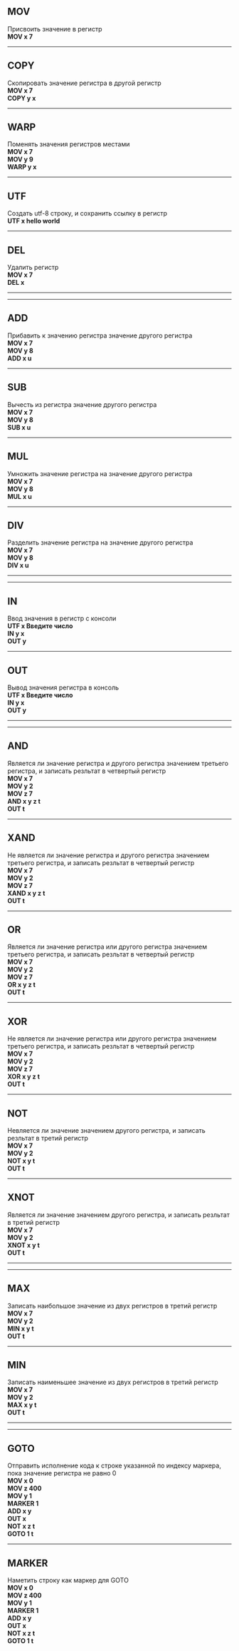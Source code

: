## MOV
Присвоить значение в регистр<br>
**MOV x 7**<br>

---

## COPY
Скопировать значение регистра в другой регистр<br>
**MOV x 7**<br>
**COPY y x**<br>

---

## WARP
Поменять значения регистров местами<br>
**MOV x 7**<br>
**MOV y 9**<br>
**WARP y x**<br>

---

## UTF
Создать utf-8 строку, и сохранить ссылку в регистр<br>
**UTF x hello world**<br>

---

## DEL
Удалить регистр<br>
**MOV x 7**<br>
**DEL x**<br>

---
---

## ADD
Прибавить к значению регистра значение другого регистра<br>
**MOV x 7**<br>
**MOV y 8**<br>
**ADD x u**<br>

---
## SUB
Вычесть из регистра значение другого регистра<br>
**MOV x 7**<br>
**MOV y 8**<br>
**SUB x u**<br>

---
## MUL
Умножить значение регистра на значение другого регистра<br>
**MOV x 7**<br>
**MOV y 8**<br>
**MUL x u**<br>

---
## DIV
Разделить значение регистра на значение другого регистра<br>
**MOV x 7**<br>
**MOV y 8**<br>
**DIV x u**<br>

---
---

## IN
Ввод значения в регистр с консоли<br>
**UTF x Введите число**<br>
**IN y x**<br>
**OUT y**<br>

---
## OUT
Вывод значения регистра в консоль<br>
**UTF x Введите число**<br>
**IN y x**<br>
**OUT y**<br>

---
---
## AND
Является ли значение регистра и другого регистра значением третьего регистра, и записать резльтат в четвертый регистр<br>
**MOV x 7**<br>
**MOV y 2**<br>
**MOV z 7**<br>
**AND x y z t**<br>
**OUT t**<br>

---
## XAND
Не является ли значение регистра и другого регистра значением третьего регистра, и записать резльтат в четвертый регистр<br>
**MOV x 7**<br>
**MOV y 2**<br>
**MOV z 7**<br>
**XAND x y z t**<br>
**OUT t**<br>

---
## OR
Является ли значение регистра или другого регистра значением третьего регистра, и записать резльтат в четвертый регистр<br>
**MOV x 7**<br>
**MOV y 2**<br>
**MOV z 7**<br>
**OR x y z t**<br>
**OUT t**<br>

---
## XOR
Не является ли значение регистра или другого регистра значением третьего регистра, и записать резльтат в четвертый регистр<br>
**MOV x 7**<br>
**MOV y 2**<br>
**MOV z 7**<br>
**XOR x y z t**<br>
**OUT t**<br>

---
## NOT
Невляется ли значение значением другого регистра, и записать резльтат в третий регистр<br>
**MOV x 7**<br>
**MOV y 2**<br>
**NOT x y t**<br>
**OUT t**<br>

---
## XNOT
Является ли значение значением другого регистра, и записать резльтат в третий регистр<br>
**MOV x 7**<br>
**MOV y 2**<br>
**XNOT x y t**<br>
**OUT t**<br>

---
---

## MAX
Записать наибольшое значение из двух регистров в третий регистр
**MOV x 7**<br>
**MOV y 2**<br>
**MIN x y t**<br>
**OUT t**<br>

---
## MIN
Записать наименьшее значение из двух регистров в третий регистр
**MOV x 7**<br>
**MOV y 2**<br>
**MAX x y t**<br>
**OUT t**<br>

---
---

## GOTO
Отправить исполнение кода к строке указанной по индексу маркера, пока значение регистра не равно 0<br>
**MOV x 0**<br>
**MOV z 400**<br>
**MOV y 1**<br>
**MARKER 1**<br>
**ADD x y**<br>
**OUT x**<br>
**NOT x z t**<br>
**GOTO 1 t**<br>

---

## MARKER
Наметить строку как маркер для GOTO<br>
**MOV x 0**<br>
**MOV z 400**<br>
**MOV y 1**<br>
**MARKER 1**<br>
**ADD x y**<br>
**OUT x**<br>
**NOT x z t**<br>
**GOTO 1 t**<br>